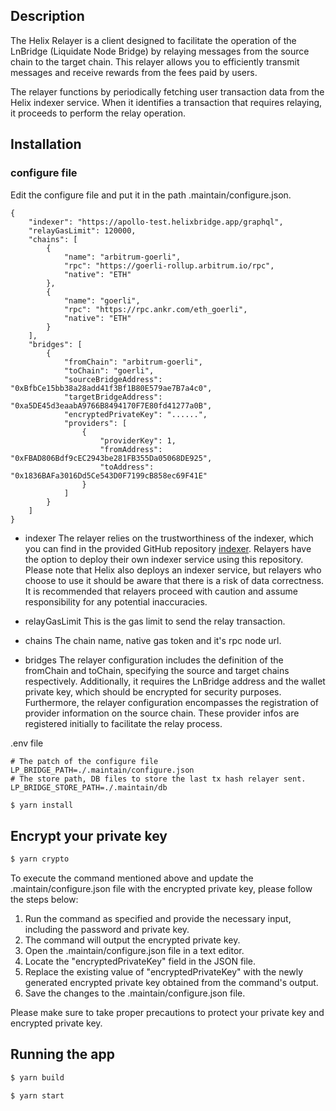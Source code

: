 ## Description

The Helix Relayer is a client designed to facilitate the operation of the LnBridge (Liquidate Node Bridge) by relaying messages from the source chain to the target chain. This relayer allows you to efficiently transmit messages and receive rewards from the fees paid by users.

The relayer functions by periodically fetching user transaction data from the Helix indexer service. When it identifies a transaction that requires relaying, it proceeds to perform the relay operation.

## Installation

### configure file
Edit the configure file and put it in the path .maintain/configure.json.
```
{
    "indexer": "https://apollo-test.helixbridge.app/graphql",
    "relayGasLimit": 120000,
    "chains": [
        {
            "name": "arbitrum-goerli",
            "rpc": "https://goerli-rollup.arbitrum.io/rpc",
            "native": "ETH"
        },
        {
            "name": "goerli",
            "rpc": "https://rpc.ankr.com/eth_goerli",
            "native": "ETH"
        }
    ],
    "bridges": [
        {
            "fromChain": "arbitrum-goerli",
            "toChain": "goerli",
            "sourceBridgeAddress": "0xBfbCe15bb38a28add41f3Bf1B80E579ae7B7a4c0",
            "targetBridgeAddress": "0xa5DE45d3eaabA9766B8494170F7E80fd41277a0B",
            "encryptedPrivateKey": "......",
            "providers": [
                {
                    "providerKey": 1,
                    "fromAddress": "0xFBAD806Bdf9cEC2943be281FB355Da05068DE925",
                    "toAddress": "0x1836BAFa3016Dd5Ce543D0F7199cB858ec69F41E"
                }
            ]
        }
    ]
}
```

* indexer
The relayer relies on the trustworthiness of the indexer, which you can find in the provided GitHub repository [indexer](https://github.com/helix-bridge/indexer). Relayers have the option to deploy their own indexer service using this repository.
Please note that Helix also deploys an indexer service, but relayers who choose to use it should be aware that there is a risk of data correctness. It is recommended that relayers proceed with caution and assume responsibility for any potential inaccuracies.

* relayGasLimit
This is the gas limit to send the relay transaction.

* chains
The chain name, native gas token and it's rpc node url.

* bridges
The relayer configuration includes the definition of the fromChain and toChain, specifying the source and target chains respectively. Additionally, it requires the LnBridge address and the wallet private key, which should be encrypted for security purposes.
Furthermore, the relayer configuration encompasses the registration of provider information on the source chain. These provider infos are registered initially to facilitate the relay process.

.env file
```
# The patch of the configure file
LP_BRIDGE_PATH=./.maintain/configure.json
# The store path, DB files to store the last tx hash relayer sent.
LP_BRIDGE_STORE_PATH=./.maintain/db
```

```bash
$ yarn install
```

## Encrypt your private key
```bash
$ yarn crypto
```
To execute the command mentioned above and update the .maintain/configure.json file with the encrypted private key, please follow the steps below:

1. Run the command as specified and provide the necessary input, including the password and private key.
2. The command will output the encrypted private key.
3. Open the .maintain/configure.json file in a text editor.
4. Locate the "encryptedPrivateKey" field in the JSON file.
5. Replace the existing value of "encryptedPrivateKey" with the newly generated encrypted private key obtained from the command's output.
6. Save the changes to the .maintain/configure.json file.

Please make sure to take proper precautions to protect your private key and encrypted private key.

## Running the app

```bash
$ yarn build

$ yarn start
```
